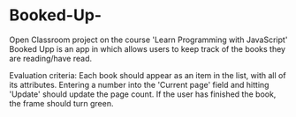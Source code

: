 # Booked-Up-
Open Classroom project on the course 'Learn Programming with JavaScript'
Booked Upp is an app in which allows users to keep track of the books they are reading/have read.

Evaluation criteria: 
Each book should appear as an item in the list, with all of its attributes.
Entering a number into the 'Current page' field and hitting 'Update' should update the page count.
If the user has finished the book, the frame should turn green.
